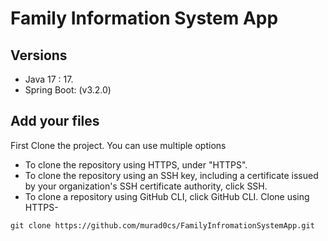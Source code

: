 # Family Information System App
## Versions
- Java 17 : 17.
- Spring Boot: (v3.2.0)
## Add your files
First Clone the project. You can use multiple options
- To clone the repository using HTTPS, under "HTTPS".
- To clone the repository using an SSH key, including a certificate issued by your organization's SSH certificate authority, click SSH.
- To clone a repository using GitHub CLI, click GitHub CLI.
Clone using HTTPS-
```
git clone https://github.com/murad0cs/FamilyInfromationSystemApp.git
```

